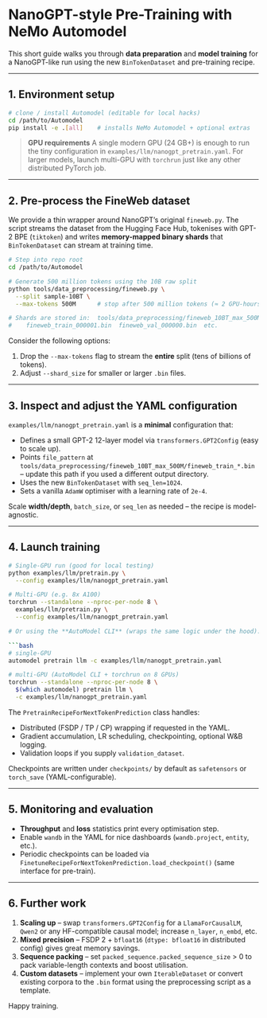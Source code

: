 # NanoGPT-style Pre-Training with NeMo Automodel

This short guide walks you through **data preparation** and **model training** for a NanoGPT-like run using the new `BinTokenDataset` and pre-training recipe.

---

## 1. Environment setup

```bash
# clone / install Automodel (editable for local hacks)
cd /path/to/Automodel
pip install -e .[all]    # installs NeMo Automodel + optional extras
```

> **GPU requirements**   A single modern GPU (24 GB+) is enough to run the tiny configuration in `examples/llm/nanogpt_pretrain.yaml`.  For larger models, launch multi-GPU with `torchrun` just like any other distributed PyTorch job.

---

## 2. Pre-process the FineWeb dataset

We provide a thin wrapper around NanoGPT’s original `fineweb.py`.  The script streams the dataset from the Hugging Face Hub, tokenises with GPT-2 BPE (`tiktoken`) and writes **memory-mapped binary shards** that `BinTokenDataset` can stream at training time.

```bash
# Step into repo root
cd /path/to/Automodel

# Generate 500 million tokens using the 10B raw split
python tools/data_preprocessing/fineweb.py \
  --split sample-10BT \
  --max-tokens 500M      # stop after 500 million tokens (≈ 2 GPU-hours)

# Shards are stored in:  tools/data_preprocessing/fineweb_10BT_max_500M/
#    fineweb_train_000001.bin  fineweb_val_000000.bin  etc.
```

Consider the following options:
1. Drop the `--max-tokens` flag to stream the **entire** split (tens of billions of tokens).
2. Adjust `--shard_size` for smaller or larger `.bin` files.

---

## 3. Inspect and adjust the YAML configuration

`examples/llm/nanogpt_pretrain.yaml` is a **minimal** configuration that:
* Defines a small GPT-2 12-layer model via `transformers.GPT2Config` (easy to scale up).
* Points `file_pattern` at `tools/data_preprocessing/fineweb_10BT_max_500M/fineweb_train_*.bin` – update this path if you used a different output directory.
* Uses the new `BinTokenDataset` with `seq_len=1024`.
* Sets a vanilla `AdamW` optimiser with a learning rate of `2e-4`.

Scale **width/depth**, `batch_size`, or `seq_len` as needed – the recipe is model-agnostic.

---

## 4. Launch training

```bash
# Single-GPU run (good for local testing)
python examples/llm/pretrain.py \
  --config examples/llm/nanogpt_pretrain.yaml

# Multi-GPU (e.g. 8x A100)
torchrun --standalone --nproc-per-node 8 \
  examples/llm/pretrain.py \
  --config examples/llm/nanogpt_pretrain.yaml

# Or using the **AutoModel CLI** (wraps the same logic under the hood):

```bash
# single-GPU
automodel pretrain llm -c examples/llm/nanogpt_pretrain.yaml

# multi-GPU (AutoModel CLI + torchrun on 8 GPUs)
torchrun --standalone --nproc-per-node 8 \
  $(which automodel) pretrain llm \
  -c examples/llm/nanogpt_pretrain.yaml
```

The `PretrainRecipeForNextTokenPrediction` class handles:
* Distributed (FSDP / TP / CP) wrapping if requested in the YAML.
* Gradient accumulation, LR scheduling, checkpointing, optional W&B logging.
* Validation loops if you supply `validation_dataset`.

Checkpoints are written under `checkpoints/` by default as `safetensors` or `torch_save` (YAML-configurable).

---

## 5. Monitoring and evaluation

* **Throughput** and **loss** statistics print every optimisation step.
* Enable `wandb` in the YAML for nice dashboards (`wandb.project`, `entity`, etc.).
* Periodic checkpoints can be loaded via `FinetuneRecipeForNextTokenPrediction.load_checkpoint()` (same interface for pre-train).

---

## 6. Further work

1. **Scaling up** – swap `transformers.GPT2Config` for a `LlamaForCausalLM`, `Qwen2` or any HF-compatible causal model; increase `n_layer`, `n_embd`, etc.
2. **Mixed precision** – FSDP 2 + `bfloat16` (`dtype: bfloat16` in distributed config) gives great memory savings.
3. **Sequence packing** – set `packed_sequence.packed_sequence_size` > 0 to pack variable-length contexts and boost utilisation.
4. **Custom datasets** – implement your own `IterableDataset` or convert existing corpora to the `.bin` format using the preprocessing script as a template.

Happy training. 